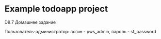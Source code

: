 # Example todoapp project

D8.7 Домашнее задание

Пользователь-администратор: логин - pws_admin, пароль - sf_password
